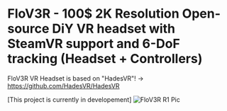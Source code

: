 # FloV3R - 100$ 2K Resolution Open-source DiY VR headset with SteamVR support and 6-DoF tracking (Headset + Controllers)

FloV3R VR Headset is based on "HadesVR"! -> https://github.com/HadesVR/HadesVR

[This project is currently in developement]
![FloV3R R1 Pic](https://github.com/Kwiatens/FloV3R/assets/110034652/d0c24d4b-a341-4157-9213-316a7bd58437)
